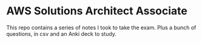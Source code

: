 # AWS Solutions Architect Associate

This repo contains a series of notes I took to take the exam.
Plus a bunch of questions, in csv and an Anki deck to study.
